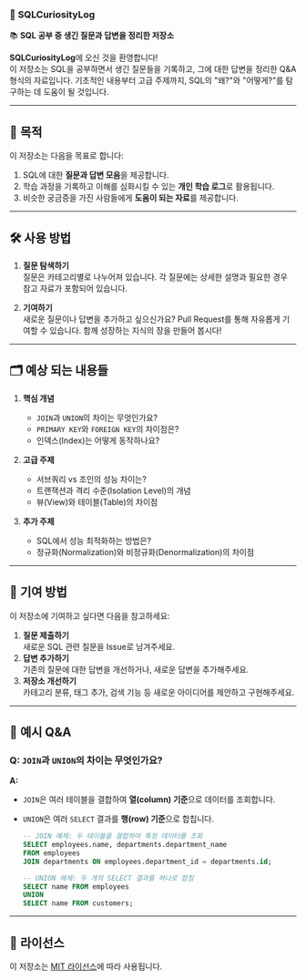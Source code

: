 ### 📂 **SQLCuriosityLog**  
📚 **SQL 공부 중 생긴 질문과 답변을 정리한 저장소**  

**SQLCuriosityLog**에 오신 것을 환영합니다!  
이 저장소는 SQL을 공부하면서 생긴 질문들을 기록하고, 그에 대한 답변을 정리한 Q&A 형식의 자료입니다. 기초적인 내용부터 고급 주제까지, SQL의 "왜?"와 "어떻게?"를 탐구하는 데 도움이 될 것입니다.  

---

## 🌟 목적  

이 저장소는 다음을 목표로 합니다:  
1. SQL에 대한 **질문과 답변 모음**을 제공합니다.  
2. 학습 과정을 기록하고 이해를 심화시킬 수 있는 **개인 학습 로그**로 활용됩니다.  
3. 비슷한 궁금증을 가진 사람들에게 **도움이 되는 자료**를 제공합니다.  

---

## 🛠️ 사용 방법  

1. **질문 탐색하기**  
   질문은 카테고리별로 나누어져 있습니다. 각 질문에는 상세한 설명과 필요한 경우 참고 자료가 포함되어 있습니다.  

2. **기여하기**  
   새로운 질문이나 답변을 추가하고 싶으신가요? Pull Request를 통해 자유롭게 기여할 수 있습니다. 함께 성장하는 지식의 장을 만들어 봅시다!  

---

## 🗂️ 예상 되는 내용들  

1. **핵심 개념**  
   - `JOIN`과 `UNION`의 차이는 무엇인가요?  
   - `PRIMARY KEY`와 `FOREIGN KEY`의 차이점은?  
   - 인덱스(Index)는 어떻게 동작하나요?  

2. **고급 주제**  
   - 서브쿼리 vs 조인의 성능 차이는?  
   - 트랜잭션과 격리 수준(Isolation Level)의 개념  
   - 뷰(View)와 테이블(Table)의 차이점  

3. **추가 주제**  
   - SQL에서 성능 최적화하는 방법은?  
   - 정규화(Normalization)와 비정규화(Denormalization)의 차이점  

---

## 🤝 기여 방법  

이 저장소에 기여하고 싶다면 다음을 참고하세요:  
1. **질문 제출하기**  
   새로운 SQL 관련 질문을 Issue로 남겨주세요.  
2. **답변 추가하기**  
   기존의 질문에 대한 답변을 개선하거나, 새로운 답변을 추가해주세요.  
3. **저장소 개선하기**  
   카테고리 분류, 태그 추가, 검색 기능 등 새로운 아이디어를 제안하고 구현해주세요.  

---

## 📝 예시 Q&A  

### Q: **`JOIN`과 `UNION`의 차이는 무엇인가요?**  
**A:**  
- `JOIN`은 여러 테이블을 결합하여 **열(column) 기준**으로 데이터를 조회합니다.  
- `UNION`은 여러 `SELECT` 결과를 **행(row) 기준**으로 합칩니다.  

   ```sql
   -- JOIN 예제: 두 테이블을 결합하여 특정 데이터를 조회
   SELECT employees.name, departments.department_name  
   FROM employees  
   JOIN departments ON employees.department_id = departments.id;  

   -- UNION 예제: 두 개의 SELECT 결과를 하나로 합침
   SELECT name FROM employees  
   UNION  
   SELECT name FROM customers;  
   ```  

---

## 📌 라이선스  

이 저장소는 [MIT 라이선스](LICENSE)에 따라 사용됩니다.  
